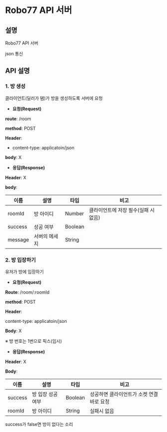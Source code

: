 # Robo77 API 서버

## 설명

Robo77 API 서버

json 통신



## API 설명

### 1. 방 생성

클라이언트(딜러가 됌)가 방을 생성하도록 서버에 요청

- **요청(Request)**

**route**: /room

**method**: POST

**Header**:

- content-type: applicatoin/json

**body**: X



- **응답(Response)**

**Header**: X

**body**:

| 이름    | 설명          | 타입    | 비고                                 |
| ------- | ------------- | ------- | ------------------------------------ |
| roomId  | 방 아이디     | Number  | 클라이언트에 저장 필수(실패 시 없음) |
| success | 성공 여부     | Boolean |                                      |
| message | 서버의 메세지 | String  |                                      |



### 2. 방 입장하기

유저가 방에 입장하기

- **요청(Request)**

**Route**: /room/:roomId

**method**: POST

**Header**:

content-type: applicatoin/json

**Body**: X

※ 방 번호는 1번으로 픽스(임시)



- **응답(Response)**

**Header**: X

**Body**:

| 이름    | 설명              | 타입    | 비고                                      |
| ------- | ----------------- | ------- | ----------------------------------------- |
| success | 방 입장 성공 여부 | Boolean | 성공하면 클라이언트가 소켓 연결 바로 요청 |
| roomId  | 방 아이디         | String  | 실패시 없음                               |

success가 false면 방이 없다는 소리